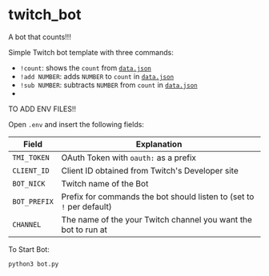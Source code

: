 # twitch_bot
A bot that counts!!!

Simple Twitch bot template with three commands:

 * `!count`: shows the `count` from [`data.json`](./data.json)
 * `!add NUMBER`: adds `NUMBER` to `count` in  [`data.json`](./data.json)
 * `!sub NUMBER`: subtracts `NUMBER` from `count` in  [`data.json`](./data.json)
 *

TO ADD ENV FILES!!


Open `.env` and insert the following fields:

| Field        | Explanation                                                           |
|--------------|-----------------------------------------------------------------------|
| `TMI_TOKEN`  | OAuth Token with `oauth:` as a prefix                                 |
| `CLIENT_ID`  | Client ID obtained from Twitch's Developer site                       |
| `BOT_NICK`   | Twitch name of the Bot                                                | 
| `BOT_PREFIX` | Prefix for commands the bot should listen to (set to `!` per default) |
| `CHANNEL`    | The name of the your Twitch channel you want the bot to run at        |


To Start Bot:

```
python3 bot.py
